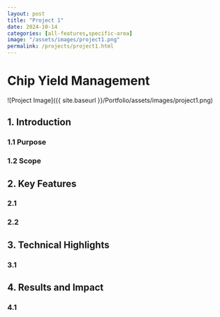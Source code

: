 ```yaml
---
layout: post
title: "Project 1"
date: 2024-10-14
categories: [all-features,specific-area]
image: "/assets/images/project1.png"
permalink: /projects/project1.html
---
```


# Chip Yield Management
![Project Image]({{ site.baseurl }}/Portfolio/assets/images/project1.png)

## 1. Introduction
### 1.1 Purpose

### 1.2 Scope


## 2. Key Features
### 2.1

### 2.2 


## 3. Technical Highlights
### 3.1

## 4. Results and Impact
### 4.1




